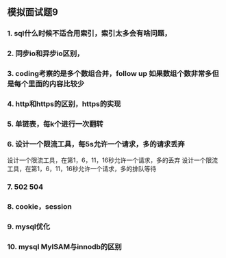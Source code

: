 ## 模拟面试题9

### 1. sql什么时候不适合用索引，索引太多会有啥问题，

### 2. 同步io和异步io区别，

### 3. coding考察的是多个数组合并，follow up 如果数组个数非常多但是每个里面的内容比较少

### 4. http和https的区别，https的实现

### 5. 单链表，每k个进行一次翻转

### 6. 设计一个限流工具，每5s允许一个请求，多的请求丢弃

设计一个限流工具，在第1，6，11，16秒允许一个请求，多的丢弃
设计一个限流工具，在第1，6，11，16秒允许一个请求，多的排队等待

### 7. 502 504

### 8. cookie，session

### 9. mysql优化

### 10. mysql MyISAM与innodb的区别